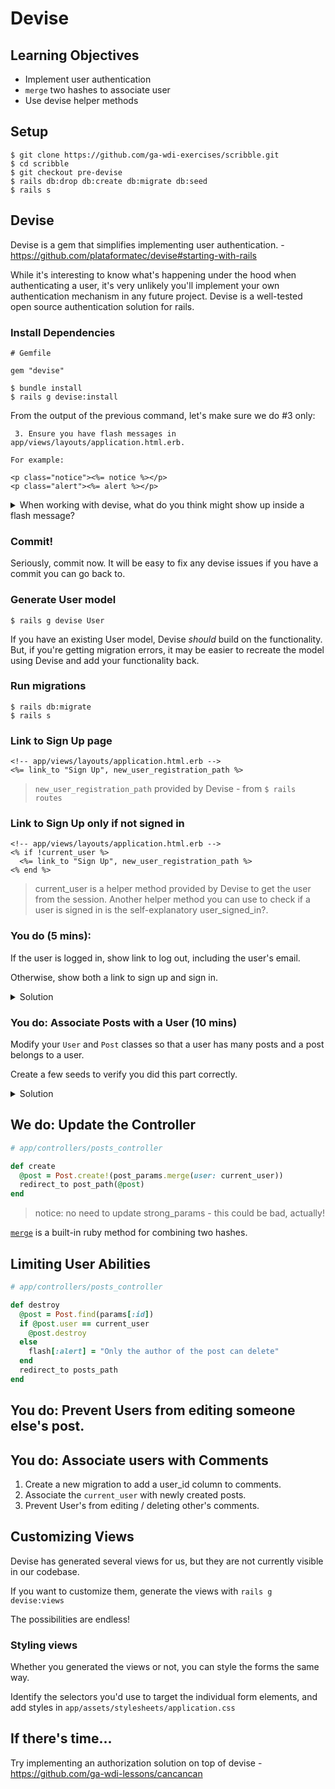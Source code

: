 # Devise

## Learning Objectives

- Implement user authentication
- `merge` two hashes to associate user
- Use devise helper methods

## Setup

```
$ git clone https://github.com/ga-wdi-exercises/scribble.git
$ cd scribble
$ git checkout pre-devise
$ rails db:drop db:create db:migrate db:seed
$ rails s
```

## Devise

Devise is a gem that simplifies implementing user authentication. - https://github.com/plataformatec/devise#starting-with-rails

While it's interesting to know what's happening under the hood when authenticating a user, it's very unlikely
you'll implement your own authentication mechanism in any future project. Devise is a well-tested open source
authentication solution for rails.

### Install Dependencies

```
# Gemfile

gem "devise"
```

```
$ bundle install
$ rails g devise:install
```

From the output of the previous command, let's make sure we do #3 only:

```
 3. Ensure you have flash messages in app/views/layouts/application.html.erb.

For example:

<p class="notice"><%= notice %></p>
<p class="alert"><%= alert %></p>
```

<details>
<summary>When working with devise, what do you think might show up inside a flash message?</summary>

<ul>
<li>Whether the user has signed in or out successfully</li>
<li>Whether the password is correct/incorrect</li>
<li>Whether the username is taken</li>
</ul>
</details>

### Commit!

Seriously, commit now. It will be easy to fix any devise issues if you have a commit you can go back to.

### Generate User model

```
$ rails g devise User
```
If you have an existing User model, Devise _should_ build on the functionality. But, if you're getting migration errors, it may be easier to recreate the model using Devise and add your functionality back.

### Run migrations

```
$ rails db:migrate
$ rails s
```

### Link to Sign Up page

```erb
<!-- app/views/layouts/application.html.erb -->
<%= link_to "Sign Up", new_user_registration_path %>
```

>`new_user_registration_path` provided by Devise - from `$ rails routes`

### Link to Sign Up only if not signed in

```erb
<!-- app/views/layouts/application.html.erb -->
<% if !current_user %>
  <%= link_to "Sign Up", new_user_registration_path %>
<% end %>
```
>current_user is a helper method provided by Devise to get the user from the session. Another helper method you can use to check if a user is signed in is the self-explanatory user_signed_in?.

### You do (5 mins):

If the user is logged in, show link to log out, including the user's email.

Otherwise, show both a link to sign up and sign in.

<details>
<summary>Solution</summary>

```erb
<!-- app/views/layouts/application.html.erb -->
<% if !current_user %>
  <%= link_to "Sign up", new_user_registration_path %>
  <%= link_to "Sign in", new_user_session_path %>
<% else %>
  <%= link_to "Sign out", destroy_user_session_path, :method => :delete %>
    <%= current_user.email %>
<% end %>
```

>The delete method needs to be specified. Get is the default for the link_to helper.
</details>

### You do: Associate Posts with a User (10 mins)

Modify your `User` and `Post` classes so that a user has many
posts and a post belongs to a user.

Create a few seeds to verify you did this part correctly.


<details>
<summary>Solution</summary>

```rb
# app/models/user

has_many :posts
```

```rb
# app/models/post

belongs_to :user
```

```
$ rails g migration add_users_to_posts user:references
$ rake db:migrate
```

</details>

## We do: Update the Controller

```rb
# app/controllers/posts_controller

def create
  @post = Post.create!(post_params.merge(user: current_user))
  redirect_to post_path(@post)
end
```

>notice: no need to update strong_params - this could be bad, actually!

[`merge`](https://ruby-doc.org/core-2.2.0/Hash.html#method-i-merge) is a built-in ruby method for combining two hashes.

## Limiting User Abilities

```rb
# app/controllers/posts_controller

def destroy
  @post = Post.find(params[:id])
  if @post.user == current_user
    @post.destroy
  else
    flash[:alert] = "Only the author of the post can delete"
  end
  redirect_to posts_path
end
```

## You do: Prevent Users from editing someone else's post.

## You do: Associate users with Comments

1. Create a new migration to add a user_id column to comments.
2. Associate the `current_user` with newly created posts.
3. Prevent User's from editing / deleting other's comments.

## Customizing Views

Devise has generated several views for us, but they are not currently visible in our
codebase.

If you want to customize them, generate the views with `rails g devise:views`

The possibilities are endless!

### Styling views

Whether you generated the views or not, you can style the forms the same way.

Identify the selectors you'd use to target the individual form elements, and add
styles in `app/assets/stylesheets/application.css`

## If there's time...

Try implementing an authorization solution on top of devise - https://github.com/ga-wdi-lessons/cancancan
